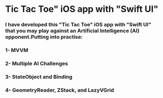 # Tic Tac Toe" iOS app with "Swift UI"
### I have developed this "Tic Tac Toe" iOS app with "Swift UI" that you may play against an Artificial Intelligence (AI) opponent.Putting into practise: 
###  1- MVVM
###  2- Multiple AI Challenges
###  3- StateObject and Binding
###  4- GeometryReader, ZStack, and LazyVGrid


